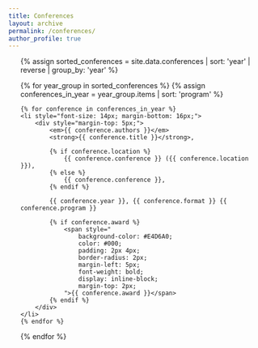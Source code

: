 ```yaml
---
title: Conferences
layout: archive
permalink: /conferences/
author_profile: true
---
```


<ul>
{% assign sorted_conferences = site.data.conferences | sort: 'year' | reverse | group_by: 'year' %}

{% for year_group in sorted_conferences %}
    {% assign conferences_in_year = year_group.items | sort: 'program' %}
    
    {% for conference in conferences_in_year %}
    <li style="font-size: 14px; margin-bottom: 16px;">
        <div style="margin-top: 5px;">
            <em>{{ conference.authors }}</em> 
            <strong>{{ conference.title }}</strong>,
            
            {% if conference.location %}
                {{ conference.conference }} ({{ conference.location }}), 
            {% else %}
                {{ conference.conference }}, 
            {% endif %}
            
            {{ conference.year }}, {{ conference.format }} {{ conference.program }}
            
            {% if conference.award %}
                <span style="
                    background-color: #E4D6A0;
                    color: #000;
                    padding: 2px 4px;
                    border-radius: 2px;
                    margin-left: 5px;
                    font-weight: bold;
                    display: inline-block;
                    margin-top: 2px;
                ">{{ conference.award }}</span>
            {% endif %}
        </div>
    </li>
    {% endfor %}
{% endfor %}
</ul>
